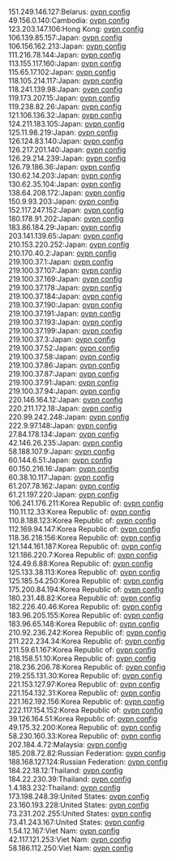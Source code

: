 151.249.146.127:Belarus: [ovpn config](vpn/151_249_146_127.ovpn)  
49.156.0.140:Cambodia: [ovpn config](vpn/49_156_0_140.ovpn)  
123.203.147.106:Hong Kong: [ovpn config](vpn/123_203_147_106.ovpn)  
106.139.85.157:Japan: [ovpn config](vpn/106_139_85_157.ovpn)  
106.156.162.213:Japan: [ovpn config](vpn/106_156_162_213.ovpn)  
111.216.78.144:Japan: [ovpn config](vpn/111_216_78_144.ovpn)  
113.155.117.160:Japan: [ovpn config](vpn/113_155_117_160.ovpn)  
115.65.17.102:Japan: [ovpn config](vpn/115_65_17_102.ovpn)  
118.105.214.117:Japan: [ovpn config](vpn/118_105_214_117.ovpn)  
118.241.139.98:Japan: [ovpn config](vpn/118_241_139_98.ovpn)  
119.173.207.15:Japan: [ovpn config](vpn/119_173_207_15.ovpn)  
119.238.82.26:Japan: [ovpn config](vpn/119_238_82_26.ovpn)  
121.106.136.32:Japan: [ovpn config](vpn/121_106_136_32.ovpn)  
124.211.183.105:Japan: [ovpn config](vpn/124_211_183_105.ovpn)  
125.11.98.219:Japan: [ovpn config](vpn/125_11_98_219.ovpn)  
126.124.83.140:Japan: [ovpn config](vpn/126_124_83_140.ovpn)  
126.217.201.140:Japan: [ovpn config](vpn/126_217_201_140.ovpn)  
126.29.214.239:Japan: [ovpn config](vpn/126_29_214_239.ovpn)  
126.79.186.36:Japan: [ovpn config](vpn/126_79_186_36.ovpn)  
130.62.14.203:Japan: [ovpn config](vpn/130_62_14_203.ovpn)  
130.62.35.104:Japan: [ovpn config](vpn/130_62_35_104.ovpn)  
138.64.208.172:Japan: [ovpn config](vpn/138_64_208_172.ovpn)  
150.9.93.203:Japan: [ovpn config](vpn/150_9_93_203.ovpn)  
152.117.247.152:Japan: [ovpn config](vpn/152_117_247_152.ovpn)  
180.178.91.202:Japan: [ovpn config](vpn/180_178_91_202.ovpn)  
183.86.184.29:Japan: [ovpn config](vpn/183_86_184_29.ovpn)  
203.141.139.65:Japan: [ovpn config](vpn/203_141_139_65.ovpn)  
210.153.220.252:Japan: [ovpn config](vpn/210_153_220_252.ovpn)  
210.170.40.2:Japan: [ovpn config](vpn/210_170_40_2.ovpn)  
219.100.37.1:Japan: [ovpn config](vpn/219_100_37_1.ovpn)  
219.100.37.107:Japan: [ovpn config](vpn/219_100_37_107.ovpn)  
219.100.37.169:Japan: [ovpn config](vpn/219_100_37_169.ovpn)  
219.100.37.178:Japan: [ovpn config](vpn/219_100_37_178.ovpn)  
219.100.37.184:Japan: [ovpn config](vpn/219_100_37_184.ovpn)  
219.100.37.190:Japan: [ovpn config](vpn/219_100_37_190.ovpn)  
219.100.37.191:Japan: [ovpn config](vpn/219_100_37_191.ovpn)  
219.100.37.193:Japan: [ovpn config](vpn/219_100_37_193.ovpn)  
219.100.37.199:Japan: [ovpn config](vpn/219_100_37_199.ovpn)  
219.100.37.3:Japan: [ovpn config](vpn/219_100_37_3.ovpn)  
219.100.37.52:Japan: [ovpn config](vpn/219_100_37_52.ovpn)  
219.100.37.58:Japan: [ovpn config](vpn/219_100_37_58.ovpn)  
219.100.37.86:Japan: [ovpn config](vpn/219_100_37_86.ovpn)  
219.100.37.87:Japan: [ovpn config](vpn/219_100_37_87.ovpn)  
219.100.37.91:Japan: [ovpn config](vpn/219_100_37_91.ovpn)  
219.100.37.94:Japan: [ovpn config](vpn/219_100_37_94.ovpn)  
220.146.164.12:Japan: [ovpn config](vpn/220_146_164_12.ovpn)  
220.211.172.18:Japan: [ovpn config](vpn/220_211_172_18.ovpn)  
220.99.242.248:Japan: [ovpn config](vpn/220_99_242_248.ovpn)  
222.9.97.148:Japan: [ovpn config](vpn/222_9_97_148.ovpn)  
27.84.178.134:Japan: [ovpn config](vpn/27_84_178_134.ovpn)  
42.146.26.235:Japan: [ovpn config](vpn/42_146_26_235.ovpn)  
58.188.107.9:Japan: [ovpn config](vpn/58_188_107_9.ovpn)  
60.144.6.51:Japan: [ovpn config](vpn/60_144_6_51.ovpn)  
60.150.216.16:Japan: [ovpn config](vpn/60_150_216_16.ovpn)  
60.38.10.117:Japan: [ovpn config](vpn/60_38_10_117.ovpn)  
61.207.78.162:Japan: [ovpn config](vpn/61_207_78_162.ovpn)  
61.21.197.220:Japan: [ovpn config](vpn/61_21_197_220.ovpn)  
106.241.176.211:Korea Republic of: [ovpn config](vpn/106_241_176_211.ovpn)  
110.11.12.33:Korea Republic of: [ovpn config](vpn/110_11_12_33.ovpn)  
110.8.188.123:Korea Republic of: [ovpn config](vpn/110_8_188_123.ovpn)  
112.169.94.147:Korea Republic of: [ovpn config](vpn/112_169_94_147.ovpn)  
118.36.218.156:Korea Republic of: [ovpn config](vpn/118_36_218_156.ovpn)  
121.144.161.187:Korea Republic of: [ovpn config](vpn/121_144_161_187.ovpn)  
121.186.220.7:Korea Republic of: [ovpn config](vpn/121_186_220_7.ovpn)  
124.49.6.88:Korea Republic of: [ovpn config](vpn/124_49_6_88.ovpn)  
125.133.38.113:Korea Republic of: [ovpn config](vpn/125_133_38_113.ovpn)  
125.185.54.250:Korea Republic of: [ovpn config](vpn/125_185_54_250.ovpn)  
175.200.84.194:Korea Republic of: [ovpn config](vpn/175_200_84_194.ovpn)  
180.231.48.82:Korea Republic of: [ovpn config](vpn/180_231_48_82.ovpn)  
182.226.40.46:Korea Republic of: [ovpn config](vpn/182_226_40_46.ovpn)  
183.96.205.155:Korea Republic of: [ovpn config](vpn/183_96_205_155.ovpn)  
183.96.65.148:Korea Republic of: [ovpn config](vpn/183_96_65_148.ovpn)  
210.92.236.242:Korea Republic of: [ovpn config](vpn/210_92_236_242.ovpn)  
211.222.234.34:Korea Republic of: [ovpn config](vpn/211_222_234_34.ovpn)  
211.59.61.167:Korea Republic of: [ovpn config](vpn/211_59_61_167.ovpn)  
218.158.51.10:Korea Republic of: [ovpn config](vpn/218_158_51_10.ovpn)  
218.236.206.78:Korea Republic of: [ovpn config](vpn/218_236_206_78.ovpn)  
219.255.131.30:Korea Republic of: [ovpn config](vpn/219_255_131_30.ovpn)  
221.153.127.97:Korea Republic of: [ovpn config](vpn/221_153_127_97.ovpn)  
221.154.132.31:Korea Republic of: [ovpn config](vpn/221_154_132_31.ovpn)  
221.162.192.156:Korea Republic of: [ovpn config](vpn/221_162_192_156.ovpn)  
222.117.154.152:Korea Republic of: [ovpn config](vpn/222_117_154_152.ovpn)  
39.126.164.51:Korea Republic of: [ovpn config](vpn/39_126_164_51.ovpn)  
49.175.32.200:Korea Republic of: [ovpn config](vpn/49_175_32_200.ovpn)  
58.230.160.33:Korea Republic of: [ovpn config](vpn/58_230_160_33.ovpn)  
202.184.4.72:Malaysia: [ovpn config](vpn/202_184_4_72.ovpn)  
185.208.72.82:Russian Federation: [ovpn config](vpn/185_208_72_82.ovpn)  
188.168.127.124:Russian Federation: [ovpn config](vpn/188_168_127_124.ovpn)  
184.22.18.12:Thailand: [ovpn config](vpn/184_22_18_12.ovpn)  
184.22.230.39:Thailand: [ovpn config](vpn/184_22_230_39.ovpn)  
1.4.183.232:Thailand: [ovpn config](vpn/1_4_183_232.ovpn)  
173.198.248.39:United States: [ovpn config](vpn/173_198_248_39.ovpn)  
23.160.193.228:United States: [ovpn config](vpn/23_160_193_228.ovpn)  
73.231.202.255:United States: [ovpn config](vpn/73_231_202_255.ovpn)  
73.41.243.167:United States: [ovpn config](vpn/73_41_243_167.ovpn)  
1.54.12.167:Viet Nam: [ovpn config](vpn/1_54_12_167.ovpn)  
42.117.121.253:Viet Nam: [ovpn config](vpn/42_117_121_253.ovpn)  
58.186.112.250:Viet Nam: [ovpn config](vpn/58_186_112_250.ovpn)  
